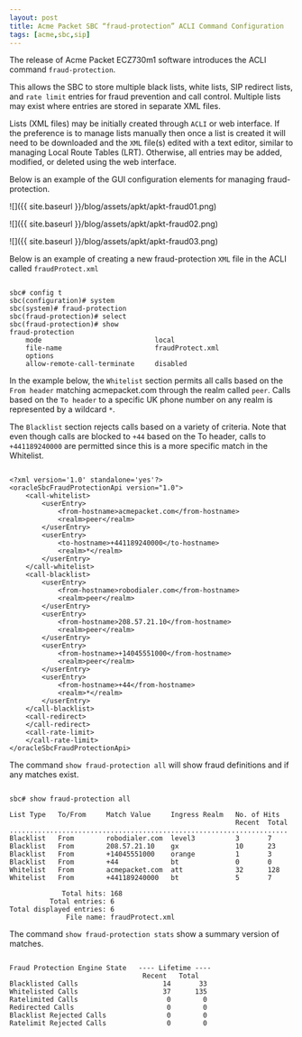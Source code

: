 ```yaml
---
layout: post
title: Acme Packet SBC “fraud-protection” ACLI Command Configuration
tags: [acme,sbc,sip]
---
```

The release of Acme Packet ECZ730m1 software introduces the ACLI command `fraud-protection`. 

<!--more-->

This allows the SBC to store multiple black lists, white lists, SIP redirect lists, and `rate limit` entries for fraud prevention and call control. Multiple lists may exist where entries are stored in separate XML files.

Lists (XML files) may be initially created through `ACLI` or web interface. If the preference is to manage lists manually then once a list is created it will need to be downloaded and the `XML` file(s) edited with a text editor, similar to managing Local Route Tables (LRT). Otherwise, all entries may be added, modified, or deleted using the web interface.

Below is an example of the GUI configuration elements for managing fraud-protection.

![]({{ site.baseurl }}/blog/assets/apkt/apkt-fraud01.png)

![]({{ site.baseurl }}/blog/assets/apkt/apkt-fraud02.png)

![]({{ site.baseurl }}/blog/assets/apkt/apkt-fraud03.png)

Below is an example of creating a new fraud-protection `XML` file in the ACLI called `fraudProtect.xml`

```text

sbc# config t
sbc(configuration)# system
sbc(system)# fraud-protection
sbc(fraud-protection)# select
sbc(fraud-protection)# show
fraud-protection
    mode                            local
    file-name                       fraudProtect.xml
    options
    allow-remote-call-terminate     disabled

```

In the example below, the `Whitelist` section permits all calls based on the `From header` matching acmepacket.com through the realm called `peer`. Calls based on the `To header` to a specific UK phone number on any realm is represented by a wildcard `*`. 

The `Blacklist` section rejects calls based on a variety of criteria. Note that even though calls are blocked to `+44` based on the To header, calls to `+441189240000` are permitted since this is a more specific match in the Whitelist.

```text

<?xml version='1.0' standalone='yes'?>
<oracleSbcFraudProtectionApi version="1.0">
    <call-whitelist>
        <userEntry>
            <from-hostname>acmepacket.com</from-hostname>
            <realm>peer</realm>
        </userEntry>
        <userEntry>
            <to-hostname>+441189240000</to-hostname>
            <realm>*</realm>
        </userEntry>
    </call-whitelist>
    <call-blacklist>
        <userEntry>
            <from-hostname>robodialer.com</from-hostname>
            <realm>peer</realm>
        </userEntry>
        <userEntry>
            <from-hostname>208.57.21.10</from-hostname>
            <realm>peer</realm>
        </userEntry>
        <userEntry>
            <from-hostname>+14045551000</from-hostname>
            <realm>peer</realm>
        </userEntry>
        <userEntry>
            <from-hostname>+44</from-hostname>
            <realm>*</realm>
        </userEntry>
    </call-blacklist>
    <call-redirect>
    </call-redirect>
    <call-rate-limit>
    </call-rate-limit>
</oracleSbcFraudProtectionApi>

```

The command `show fraud-protection all` will show  fraud definitions and if any matches exist.

```text

sbc# show fraud-protection all

List Type   To/From     Match Value     Ingress Realm   No. of Hits
                                                        Recent  Total
.....................................................................
Blacklist   From        robodialer.com  level3          3       7
Blacklist   From        208.57.21.10    gx              10      23
Blacklist   From        +14045551000    orange          1       3
Blacklist   From        +44             bt              0       0
Whitelist   From        acmepacket.com  att             32      128
Whitelist   From        +441189240000   bt              5       7

             Total hits: 168
          Total entries: 6
Total displayed entries: 6
              File name: fraudProtect.xml

```

The command `show fraud-protection stats` show a summary version of matches.

```text

Fraud Protection Engine State   ---- Lifetime ----
                                 Recent   Total   
Blacklisted Calls                     14       33
Whitelisted Calls                     37      135
Ratelimited Calls                      0        0
Redirected Calls                       0        0
Blacklist Rejected Calls               0        0
Ratelimit Rejected Calls               0        0

```

